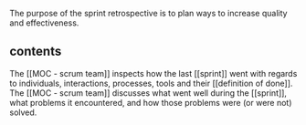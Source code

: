 The purpose of the sprint retrospective is to plan ways to increase quality and effectiveness.

## contents
 The [[MOC - scrum team]] inspects how the last [[sprint]] went with regards to individuals, interactions, processes, tools and their [[definition of done]].
 The [[MOC - scrum team]] discusses what went well during the [[sprint]], what problems it encountered, and how those problems were (or were not) solved.

